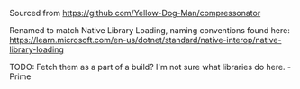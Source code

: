 ﻿Sourced from https://github.com/Yellow-Dog-Man/compressonator

Renamed to match Native Library Loading, naming conventions found here: https://learn.microsoft.com/en-us/dotnet/standard/native-interop/native-library-loading

TODO: Fetch them as a part of a build? I'm not sure what libraries do here. - Prime
